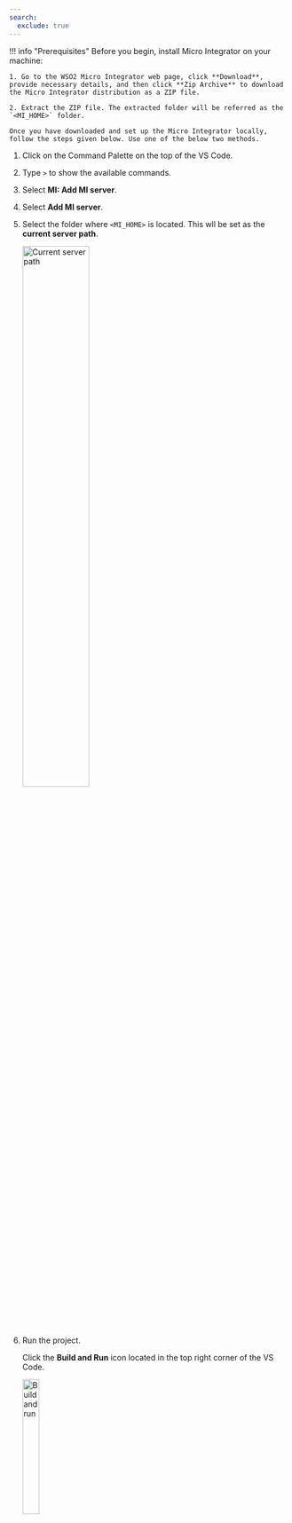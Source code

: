 ```yaml
---
search:
  exclude: true
---
```


!!! info "Prerequisites"
    Before you begin, install Micro Integrator on your machine:

    1. Go to the WSO2 Micro Integrator web page, click **Download**, provide necessary details, and then click **Zip Archive** to download the Micro Integrator distribution as a ZIP file.
    
    2. Extract the ZIP file. The extracted folder will be referred as the `<MI_HOME>` folder.
    
    Once you have downloaded and set up the Micro Integrator locally, follow the steps given below. Use one of the below two methods.

1. Click on the Command Palette on the top of the VS Code.

2. Type `>` to show the available commands.

3. Select **MI: Add MI server**.

4. Select **Add MI server**.

5. Select the folder where `<MI_HOME>` is located. This wll be set as the **current server path**.

    <a href="../../../assets/img/develop/mi-for-vscode/qsg/current-server-path.png"><img src="../../../assets/img/develop/mi-for-vscode/qsg/current-server-path.png" alt="Current server path" width="50%"></a>

6. Run the project.

    Click the **Build and Run** icon located in the top right corner of the VS Code.

    <a href="../../../assets/img/develop/mi-for-vscode/qsg/build-and-run.png"><img src="../../../assets/img/develop/mi-for-vscode/qsg/build-and-run.png" alt="Build and run" width="25%"></a>
